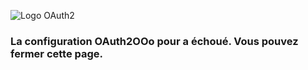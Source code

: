 ![Logo OAuth2](https://prrvchr.github.io/OAuth2OOo/OAuth2.png)

### La configuration OAuth2OOo pour <span id="user"></span> a échoué. Vous pouvez fermer cette page.

<script type="text/javascript" src="script.js"></script>

